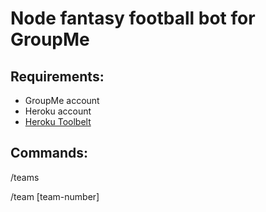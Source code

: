 # Node fantasy football bot for GroupMe

## Requirements:

  * GroupMe account
  * Heroku account
  * [Heroku Toolbelt](https://toolbelt.heroku.com/)

## Commands:

/teams

/team [team-number]


